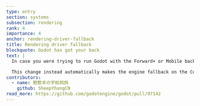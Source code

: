 ```yaml
---
type: entry
section: systems
subsection: rendering
rank: 4
importance: 4
anchor: rendering-driver-fallback
title: Rendering driver fallback
blockquote: Godot has got your back
text: |
  In case you were trying to run Godot with the Forward+ or Mobile backends on a device that does not not actually support Vulkan, D3D12, or Metal, you used to be met with an OS alert that has proven to confuse users more than it is helpful.

  This change instead automatically makes the engine fallback on the Compatibility renderer, which is based on OpenGL. For moments when you do not want this behavior, you can toggle it off in the project settings.
contributors:
  - name: 憨憨羊の宇航鸽鸽
    github: SheepYhangCN
read_more: https://github.com/godotengine/godot/pull/97142
---
```

